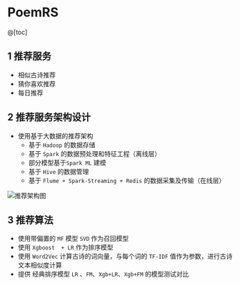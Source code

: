 # PoemRS
@[toc]

## 1 推荐服务
- 相似古诗推荐
- 猜你喜欢推荐
- 每日推荐

## 2 推荐服务架构设计
- 使用基于大数据的推荐架构
  - 基于 `Hadoop` 的数据存储
  - 基于 `Spark` 的数据预处理和特征工程（离线层）
  - 部分模型基于`Spark ML` 建模
  - 基于 `Hive` 的数据管理
  - 基于 `Flume + Spark-Streaming + Redis` 的数据采集及传输（在线层）


![推荐架构图](https://img-blog.csdnimg.cn/20201121110524763.jpg?x-oss-process=image/watermark,type_ZmFuZ3poZW5naGVpdGk,shadow_10,text_aHR0cHM6Ly9ibG9nLmNzZG4ubmV0L3FxXzQzMzkxMzgz,size_10,color_FFFFFF,t_70)


## 3 推荐算法
- 使用带偏置的 `MF` 模型 `SVD` 作为召回模型
- 使用 `Xgboost  + LR` 作为排序模型
- 使用 `Word2Vec` 计算古诗的词向量，与每个词的 `TF-IDF` 值作为参数，进行古诗文本相似度计算
- 提供 经典排序模型 `LR` 、`FM`、`Xgb+LR`、`Xgb+FM` 的模型测试对比



